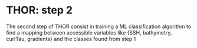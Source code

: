 # THOR: step 2

The second step of THOR consist in training a ML classification algorithm to find a mapping between accessible variables like {SSH, bathymetry, curlTau, gradients} and the classes found from step 1 
